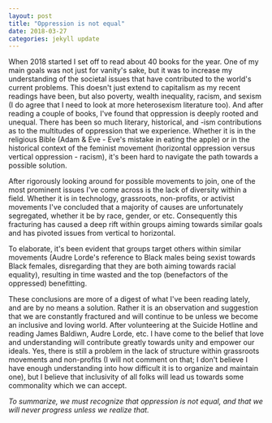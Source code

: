 ```yaml
---
layout: post
title: "Oppression is not equal"
date: 2018-03-27
categories: jekyll update
---
```


When 2018 started I set off to read about 40 books for the year. One of my main goals was not just for vanity's sake, but it was to increase my understanding of the societal issues that have contributed to the world's current problems. This doesn't just extend to capitalism as my recent readings have been, but also poverty, wealth inequality, racism, and sexism (I do agree that I need to look at more heterosexism literature too). And after reading a couple of books, I've found that oppression is deeply rooted and unequal. There has been so much literary, historical, and -ism contributions as to the multitudes of oppression that we experience. Whether it is in the religious Bible (Adam & Eve - Eve's mistake in eating the apple) or in the historical context of the feminist movement (horizontal oppression versus vertical oppression - racism), it's been hard to navigate the path towards a possible solution.

After rigorously looking around for possible movements to join, one of the most prominent issues I've come across is the lack of diversity within a field. Whether it is in technology, grassroots, non-profits, or activist movements I've concluded that a majority of causes are unfortunately segregated, whether it be by race, gender, or etc. Consequently this fracturing has caused a deep rift within groups aiming towards similar goals and has pivoted issues from vertical to horizontal.

To elaborate, it's been evident that groups target others within similar movements (Audre Lorde's reference to Black males being sexist towards Black females, disregarding that they are both aiming towards racial equality), resulting in time wasted and the top (benefactors of the oppressed) benefitting.

 These conclusions are more of a digest of what I've been reading lately, and are by no means a solution. Rather it is an observation and suggestion that we are constantly fractured and will continue to be unless we become an inclusive and loving world. After volunteering at the Suicide Hotline and reading James Baldiwn, Audre Lorde, etc. I have come to the belief that love and understanding will contribute greatly towards unity and empower our ideals. Yes, there is still a problem in the lack of structure within grassroots movements and non-profits (I will not comment on that; I don't believe I have enough understanding into how difficult it is to organize and maintain one), but I believe that inclusivity of all folks will lead us towards some commonality which we can accept.

*To summarize, we must recognize that oppression is not equal, and that we will never progress unless we realize that.*
